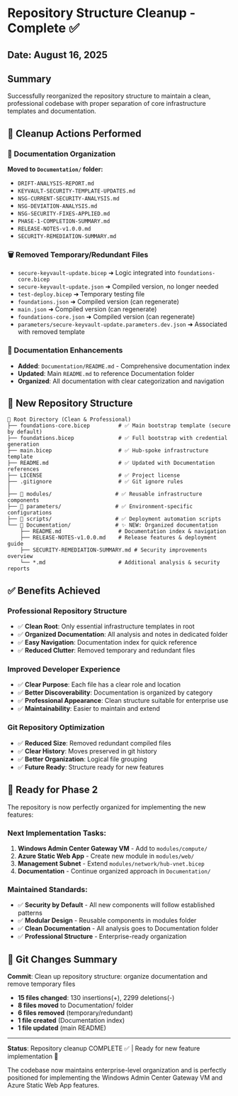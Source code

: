 # Repository Structure Cleanup - Complete ✅

## Date: August 16, 2025

## Summary
Successfully reorganized the repository structure to maintain a clean, professional codebase with proper separation of core infrastructure templates and documentation.

## 🧹 Cleanup Actions Performed

### **📁 Documentation Organization**
**Moved to `Documentation/` folder:**
- `DRIFT-ANALYSIS-REPORT.md`
- `KEYVAULT-SECURITY-TEMPLATE-UPDATES.md` 
- `NSG-CURRENT-SECURITY-ANALYSIS.md`
- `NSG-DEVIATION-ANALYSIS.md`
- `NSG-SECURITY-FIXES-APPLIED.md`
- `PHASE-1-COMPLETION-SUMMARY.md`
- `RELEASE-NOTES-v1.0.0.md`
- `SECURITY-REMEDIATION-SUMMARY.md`

### **🗑️ Removed Temporary/Redundant Files**
- `secure-keyvault-update.bicep` ➜ Logic integrated into `foundations-core.bicep`
- `secure-keyvault-update.json` ➜ Compiled version, no longer needed
- `test-deploy.bicep` ➜ Temporary testing file
- `foundations.json` ➜ Compiled version (can regenerate)
- `main.json` ➜ Compiled version (can regenerate)
- `foundations-core.json` ➜ Compiled version (can regenerate)
- `parameters/secure-keyvault-update.parameters.dev.json` ➜ Associated with removed template

### **📝 Documentation Enhancements**
- **Added**: `Documentation/README.md` - Comprehensive documentation index
- **Updated**: Main `README.md` to reference Documentation folder
- **Organized**: All documentation with clear categorization and navigation

## 📂 New Repository Structure

```
📁 Root Directory (Clean & Professional)
├── foundations-core.bicep         # ✅ Main bootstrap template (secure by default)
├── foundations.bicep              # ✅ Full bootstrap with credential generation
├── main.bicep                     # ✅ Hub-spoke infrastructure template
├── README.md                      # ✅ Updated with Documentation references
├── LICENSE                        # ✅ Project license
├── .gitignore                     # ✅ Git ignore rules
│
├── 📁 modules/                    # ✅ Reusable infrastructure components
├── 📁 parameters/                 # ✅ Environment-specific configurations
├── 📁 scripts/                    # ✅ Deployment automation scripts
└── 📁 Documentation/              # ✨ NEW: Organized documentation
    ├── README.md                  # Documentation index & navigation
    ├── RELEASE-NOTES-v1.0.0.md    # Release features & deployment guide
    ├── SECURITY-REMEDIATION-SUMMARY.md # Security improvements overview
    └── *.md                       # Additional analysis & security reports
```

## ✅ Benefits Achieved

### **Professional Repository Structure**
- ✅ **Clean Root**: Only essential infrastructure templates in root
- ✅ **Organized Documentation**: All analysis and notes in dedicated folder
- ✅ **Easy Navigation**: Documentation index for quick reference
- ✅ **Reduced Clutter**: Removed temporary and redundant files

### **Improved Developer Experience**
- ✅ **Clear Purpose**: Each file has a clear role and location
- ✅ **Better Discoverability**: Documentation is organized by category
- ✅ **Professional Appearance**: Clean structure suitable for enterprise use
- ✅ **Maintainability**: Easier to maintain and extend

### **Git Repository Optimization**
- ✅ **Reduced Size**: Removed redundant compiled files
- ✅ **Clear History**: Moves preserved in git history
- ✅ **Better Organization**: Logical file grouping
- ✅ **Future Ready**: Structure ready for new features

## 🎯 Ready for Phase 2

The repository is now perfectly organized for implementing the new features:

### **Next Implementation Tasks:**
1. **Windows Admin Center Gateway VM** - Add to `modules/compute/`
2. **Azure Static Web App** - Create new module in `modules/web/`
3. **Management Subnet** - Extend `modules/network/hub-vnet.bicep`
4. **Documentation** - Continue organized approach in `Documentation/`

### **Maintained Standards:**
- ✅ **Security by Default** - All new components will follow established patterns
- ✅ **Modular Design** - Reusable components in modules folder
- ✅ **Clean Documentation** - All analysis goes to Documentation folder
- ✅ **Professional Structure** - Enterprise-ready organization

## 🔄 Git Changes Summary

**Commit**: Clean up repository structure: organize documentation and remove temporary files
- **15 files changed**: 130 insertions(+), 2299 deletions(-)
- **8 files moved** to Documentation/ folder
- **6 files removed** (temporary/redundant)
- **1 file created** (Documentation index)
- **1 file updated** (main README)

---

**Status**: Repository cleanup COMPLETE ✅ | Ready for new feature implementation 🚀

The codebase now maintains enterprise-level organization and is perfectly positioned for implementing the Windows Admin Center Gateway VM and Azure Static Web App features.
